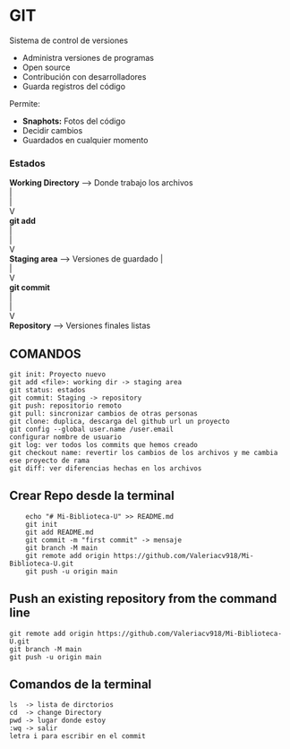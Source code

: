 # GIT

Sistema de control de versiones

- Administra versiones de programas
- Open source
- Contribución con desarrolladores
- Guarda registros del código

Permite: 
- **Snaphots:** Fotos del código
- Decidir cambios
- Guardados en cualquier momento

### Estados

**Working Directory** --> Donde trabajo los archivos
<br>
                |<br>
                |<br>
                V<br>
            **git add**<br>
                |<br>
                |<br>
                V<br>
**Staging area** --> Versiones de guardado
                |<br>
                |<br>
                V<br>
            **git commit** <br>
                |<br>
                |<br>
                V<br>
**Repository** --> Versiones finales listas
               
## COMANDOS

```
git init: Proyecto nuevo
git add <file>: working dir -> staging area
git status: estados
git commit: Staging -> repository
git push: repositorio remoto
git pull: sincronizar cambios de otras personas
git clone: duplica, descarga del github url un proyecto
git config --global user.name /user.email
configurar nombre de usuario
git log: ver todos los commits que hemos creado 
git checkout name: revertir los cambios de los archivos y me cambia ese proyecto de rama
git diff: ver diferencias hechas en los archivos
```

## Crear Repo desde la terminal

``` 
    echo "# Mi-Biblioteca-U" >> README.md
    git init
    git add README.md
    git commit -m "first commit" -> mensaje
    git branch -M main
    git remote add origin https://github.com/Valeriacv918/Mi-Biblioteca-U.git
    git push -u origin main
```

## Push an existing repository from the command line
```
git remote add origin https://github.com/Valeriacv918/Mi-Biblioteca-U.git
git branch -M main
git push -u origin main
```

## Comandos de la terminal
```
ls  -> lista de dirctorios
cd  -> change Directory
pwd -> lugar donde estoy
:wq -> salir 
letra i para escribir en el commit

```
